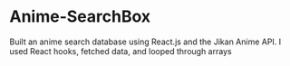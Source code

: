 # Anime-SearchBox
Built an anime search database using React.js and the Jikan Anime API. I used React hooks, fetched data, and looped through arrays
